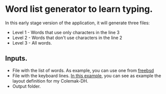 # Word list generator to learn typing.

In this early stage version of the application, it will generate three files:

- Level 1 - Words that use only characters in the line 3
- Level 2 - Words that don't use characters in the line 2
- Level 3 - All words.

## Inputs.

- File with the list of words. As example, you can use one
  from [freebsd](https://svnweb.freebsd.org/csrg/share/dict/words?revision=61569&view=co)
- File with the keyboard lines. [In this example](src/test/resources/colemak-dh.txt), you can see as example the layout
  definition for my Colemak-DH.
- Output folder.
